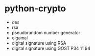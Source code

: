 # python-crypto

- des
- rsa
- pseudorandom number generator
- elgamal
- digital signature using RSA
- digital signature using GOST P34 11 94
